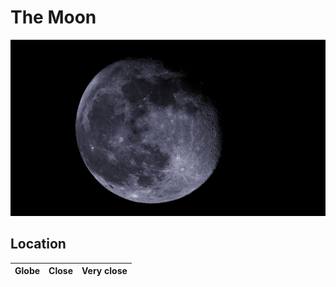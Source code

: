 # The Moon
![IMG](../Imaging//Original/The_Moon.jpg)


## Location 

| Globe | Close | Very close |
| ----- | ----- | ----- |
